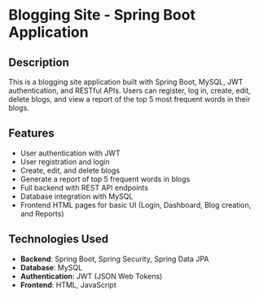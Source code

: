 # Blogging Site - Spring Boot Application

## Description
This is a blogging site application built with Spring Boot, MySQL, JWT authentication, and RESTful APIs. Users can register, log in, create, edit, delete blogs, and view a report of the top 5 most frequent words in their blogs.

## Features
- User authentication with JWT
- User registration and login
- Create, edit, and delete blogs
- Generate a report of top 5 frequent words in blogs
- Full backend with REST API endpoints
- Database integration with MySQL
- Frontend HTML pages for basic UI (Login, Dashboard, Blog creation, and Reports)

## Technologies Used
- **Backend**: Spring Boot, Spring Security, Spring Data JPA
- **Database**: MySQL
- **Authentication**: JWT (JSON Web Tokens)
- **Frontend**: HTML, JavaScript

